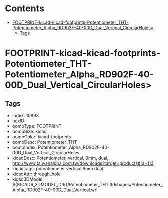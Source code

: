 



Contents
========

* [FOOTPRINT-kicad-kicad-footprints-Potentiometer_THT-Potentiometer_Alpha_RD902F-40-00D_Dual_Vertical_CircularHoles>](#footprint-kicad-kicad-footprints-potentiometer_tht-potentiometer_alpha_rd902f-40-00d_dual_vertical_circularholes)
	* [Tags](#tags)

# FOOTPRINT-kicad-kicad-footprints-Potentiometer_THT-Potentiometer_Alpha_RD902F-40-00D_Dual_Vertical_CircularHoles>

## Tags

- index: 10893
- hexID: 
- oompType: FOOTPRINT
- oompSize: kicad
- oompColor: kicad-footprints
- oompDesc: Potentiometer_THT
- oompIndex: Potentiometer_Alpha_RD902F-40-00D_Dual_Vertical_CircularHoles
- kicadDesc: Potentiometer, vertical, 9mm, dual, http://www.taiwanalpha.com.tw/downloads?target=products&id=113
- kicadTags: potentiometer vertical 9mm dual
- kicadAttr: through_hole
- kicad3DModel: ${KICAD6_3DMODEL_DIR}/Potentiometer_THT.3dshapes/Potentiometer_Alpha_RD902F-40-00D_Dual_Vertical.wrl
